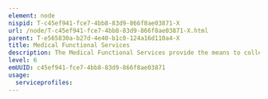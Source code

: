 ```yaml
---
element: node
nispid: T-c45ef941-fce7-4bb8-83d9-866f8ae03871-X
url: /node/T-c45ef941-fce7-4bb8-83d9-866f8ae03871-X.html
parent: T-e565830a-b27d-4e40-b1c0-124a16d110a4-X
title: Medical Functional Services
description: The Medical Functional Services provide the means to collect and disseminate accurate, complete and timely information on medical issues and actions, some of which may be sensitive and involve legal liability. The management of medical data and information is a fundamental aspect of medical support. Adequate documentation of medical care given, health status and location of personnel and environmental threats is part of a continuum of patient treatment and care, and is therefore, a medical responsibility. The services deliver unique computing and information services  to support medical command and control; to serve as an interface for the exchange of health information between different mission participants, and to allow clinical health data to be transmitted between mission participants.
level: 6
emUUID: c45ef941-fce7-4bb8-83d9-866f8ae03871
usage:
  serviceprofiles:
---
```


